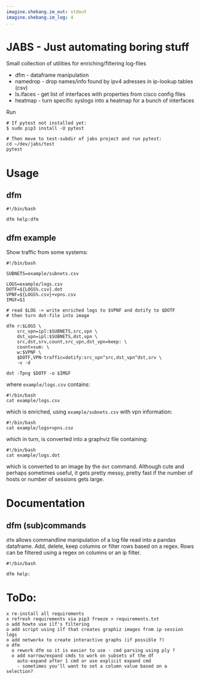 ```yaml
---
imagine.shebang.im_out: stdout
imagine.shebang.im_log: 4
...
```


# JABS - Just automating boring stuff

Small collection of utilities for enriching/filtering log-files

- dfm - dataframe manipulation
- namedrop - drop names/info found by ipv4 adresses in ip-lookup tables (csv)
- ls.ifaces - get list of interfaces with properties from cisco config files
- heatmap - turn specific syslogs into a heatmap for a bunch of interfaces

Run

```
# If pytest not installed yet:
$ sudo pip3 install -U pytest

# Then move to test-subdir of jabs project and run pytest:
cd ~/dev/jabs/test
pytest
```

# Usage

## dfm

```{.shebang im_out=stderr}
#!/bin/bash

dfm help:dfm
```

## dfm example

Show traffic from some systems:

```{.shebang im_out=img,fcb}
#!/bin/bash

SUBNETS=example/subnets.csv

LOGS=example/logs.csv
DOTF=${LOGS%.csv}.dot
VPNF=${LOGS%.csv}+vpns.csv
IMGF=$1

# read $LOG -> write enriched logs to $VPNF and dotify to $DOTF
# then turn dot-file into image

dfm r:$LOGS \
    src_vpn=ipl:$SUBNETS,src,vpn \
    dst_vpn=ipl:$SUBNETS,dst,vpn \
    src,dst,srv,count,src_vpn,dst_vpn=keep: \
    count=sum: \
    w:$VPNF \
    $DOTF,VPN-traffic=dotify:src_vpn^src,dst_vpn^dst,srv \
    -v -d

dot -Tpng $DOTF -o $IMGF
```

where `example/logs.csv` contains:

```shebang
#!/bin/bash
cat example/logs.csv
```

which is enriched, using `example/subnets.csv`  with vpn information:

```shebang
#!/bin/bash
cat example/logs+vpns.csv
```

which in turn, is converted into a graphviz file containing:

```shebang
#!/bin/bash
cat example/logs.dot
```

which is converted to an image by the `dot` command.  Although cute and perhaps
sometimes useful, it gets pretty messy, pretty fast if the number of hosts or
number of sessions gets large.


# Documentation

## dfm (sub)commands

`dfm` allows commandline manipulation of a log file read into a pandas
dataframe.  Add, delete, keep columns or filter rows based on a regex.  Rows
can be filtered using a regex on columns or an ip filter.

```{.shebang im_out=stderr}
#!/bin/bash

dfm help:
```

# ToDo:

    x re-install all requirements
    x refresh requirements via pip3 freeze > requirements.txt
    o add howto use ilf's filtering
    o add script using ilf that creates graphiz images from ip session logs
    o add networkx to create interactive graphs (if possible ?)
    o dfm
      o rework dfm so it is easier to use - cmd parsing using ply ?
      o add narrow/expand cmds to work on subsets of the df
        auto-expand after 1 cmd or use explicit expand cmd
        - sometimes you'll want to set a column value based on a selection?
